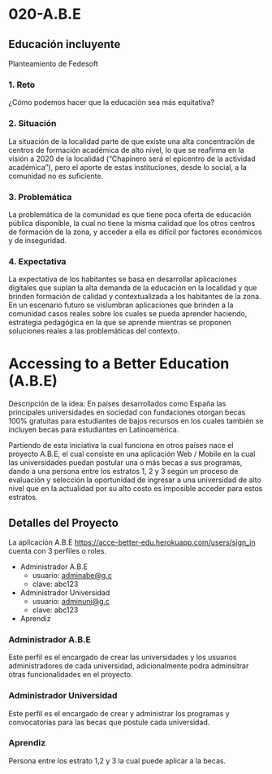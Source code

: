 # 020-A.B.E

## Educación incluyente
Planteamiento de Fedesoft

### 1. Reto
¿Cómo podemos hacer que la educación sea más equitativa?

### 2. Situación
La situación de la localidad parte de que existe una alta
concentración de centros de formación académica de alto nivel,
lo que se reafirma en la visión a 2020 de la localidad (“Chapinero
será el epicentro de la actividad académica”), pero el aporte
de estas instituciones, desde lo social, a la comunidad no es
suficiente.

### 3. Problemática
La problemática de la comunidad es que tiene poca oferta de
educación pública disponible, la cual no tiene la misma calidad
que los otros centros de formación de la zona, y acceder a ella es
difícil por factores económicos y de inseguridad.

### 4. Expectativa
La expectativa de los habitantes se basa en desarrollar
aplicaciones digitales que suplan la alta demanda de la
educación en la localidad y que brinden formación de calidad
y contextualizada a los habitantes de la zona. En un escenario
futuro se vislumbran aplicaciones que brinden a la comunidad
casos reales sobre los cuales se pueda aprender haciendo,
estrategia pedagógica en la que se aprende mientras se proponen
soluciones reales a las problemáticas del contexto.

# Accessing to a Better Education (A.B.E)
Descripción de la idea: En países desarrollados como España las principales universidades en sociedad con fundaciones otorgan becas 100% gratuitas para estudiantes de bajos recursos en los cuales también se incluyen becas para estudiantes en Latinoamérica.

Partiendo de esta iniciativa la cual funciona en otros países nace el proyecto A.B.E, el cual consiste en una aplicación Web / Mobile en la cual las universidades puedan postular una o más becas a sus programas, dando a una persona entre los estratos 1, 2 y 3 según un proceso de evaluación y selección la oportunidad de ingresar a una universidad de alto nivel que en la actualidad por su alto costo es imposible acceder para estos estratos.

## Detalles del Proyecto
La aplicación A.B.E https://acce-better-edu.herokuapp.com/users/sign_in cuenta con 3 perfiles o roles.
  * Administrador A.B.E 
    * usuario: adminabe@g.c
    * clave: abc123
  * Administrador Universidad
    * usuario: adminuni@g.c
    * clave: abc123
  * Aprendiz

### Administrador A.B.E
Este perfil es el encargado de crear las universidades y los usuarios administradores de cada universidad, adicionalmente podra adminsitrar otras funcionalidades en el proyecto.

### Administrador Universidad
Este perfil es el encargado de crear y administrar los programas y convocatorias para las becas que postule cada universidad.

### Aprendiz
Persona entre los estrato 1,2 y 3 la cual puede aplicar a la becas.
